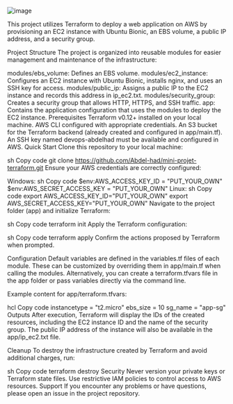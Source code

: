 ![image](https://github.com/user-attachments/assets/83452432-e351-470b-b234-cc730f9d50e1)


This project utilizes Terraform to deploy a web application on AWS by provisioning an EC2 instance with Ubuntu Bionic, an EBS volume, a public IP address, and a security group.

Project Structure
The project is organized into reusable modules for easier management and maintenance of the infrastructure:

modules/ebs_volume: Defines an EBS volume.
modules/ec2_instance: Configures an EC2 instance with Ubuntu Bionic, installs nginx, and uses an SSH key for access.
modules/public_ip: Assigns a public IP to the EC2 instance and records this address in ip_ec2.txt.
modules/security_group: Creates a security group that allows HTTP, HTTPS, and SSH traffic.
app: Contains the application configuration that uses the modules to deploy the EC2 instance.
Prerequisites
Terraform v0.12+ installed on your local machine.
AWS CLI configured with appropriate credentials.
An S3 bucket for the Terraform backend (already created and configured in app/main.tf).
An SSH key named devops-abdelhad must be available and configured in AWS.
Quick Start
Clone this repository to your local machine:

sh
Copy code
git clone https://github.com/Abdel-had/mini-projet-terraform.git
Ensure your AWS credentials are correctly configured:

Windows:
sh
Copy code
$env:AWS_ACCESS_KEY_ID = "PUT_YOUR_OWN"
$env:AWS_SECRET_ACCESS_KEY = "PUT_YOUR_OWN"
Linux:
sh
Copy code
export AWS_ACCESS_KEY_ID="PUT_YOUR_OWN"
export AWS_SECRET_ACCESS_KEY="PUT_YOUR_OWN"
Navigate to the project folder (app) and initialize Terraform:

sh
Copy code
terraform init
Apply the Terraform configuration:

sh
Copy code
terraform apply
Confirm the actions proposed by Terraform when prompted.

Configuration
Default variables are defined in the variables.tf files of each module. These can be customized by overriding them in app/main.tf when calling the modules. Alternatively, you can create a terraform.tfvars file in the app folder or pass variables directly via the command line.

Example content for app/terraform.tfvars:

hcl
Copy code
instancetype = "t2.micro"
ebs_size = 10
sg_name = "app-sg"
Outputs
After execution, Terraform will display the IDs of the created resources, including the EC2 instance ID and the name of the security group. The public IP address of the instance will also be available in the app/ip_ec2.txt file.

Cleanup
To destroy the infrastructure created by Terraform and avoid additional charges, run:

sh
Copy code
terraform destroy
Security
Never version your private keys or Terraform state files.
Use restrictive IAM policies to control access to AWS resources.
Support
If you encounter any problems or have questions, please open an issue in the project repository.
